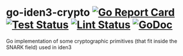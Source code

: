 # go-iden3-crypto [![Go Report Card](https://goreportcard.com/badge/github.com/polymerdao/go-iden3-crypto)](https://goreportcard.com/report/github.com/polymerdao/go-iden3-crypto) [![Test Status](https://github.com/polymerdao/go-iden3-crypto/workflows/Test/badge.svg)](https://github.com/polymerdao/go-iden3-crypto/actions?query=workflow%3ATest) [![Lint Status](https://github.com/polymerdao/go-iden3-crypto/workflows/Lint/badge.svg)](https://github.com/polymerdao/go-iden3-crypto/actions?query=workflow%3ALint) [![GoDoc](https://godoc.org/github.com/polymerdao/go-iden3-crypto?status.svg)](https://godoc.org/github.com/polymerdao/go-iden3-crypto)

Go implementation of some cryptographic primitives (that fit inside the SNARK field) used in iden3

